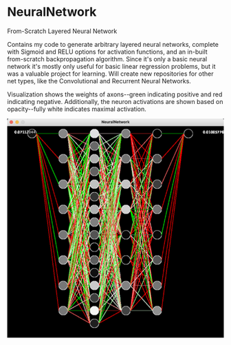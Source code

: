 # NeuralNetwork
From-Scratch Layered Neural Network

Contains my code to generate arbitrary layered neural networks, complete with Sigmoid and RELU options for activation functions, and an in-built from-scratch backpropagation algorithm. Since it's only a basic neural network it's mostly only useful for basic linear regression problems, but it was a valuable project for learning. Will create new repositories for other net types, like the Convolutional and Recurrent Neural Networks.

Visualization shows the weights of axons--green indicating positive and red indicating negative. Additionally, the neuron activations are shown based on opacity--fully white indicates maximal activation.

![Neural Network Visualization](neuralnet.png)
